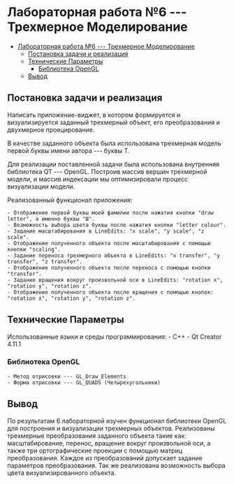 # Лабораторная работа №6 --- Трехмерное Моделирование

- [Лабораторная работа №6 --- Трехмерное Моделирование](#лабораторная-работа-6-----трехмерное-моделирование)
  - [Постановка задачи и реализация](#постановка-задачи-и-реализация)
  - [Технические Параметры](#технические-параметры)
    - [Библиотека OpenGL](#библиотека-opengl)
  - [Вывод](#вывод)

## Постановка задачи и реализация

Написать приложение-виджет, в котором формируется и визуализируется заданный трехмерный объект,
его преобразования и двухмерное проецирование.

В качестве заданного объекта была использована трехмерная модель
первой буквы имени автора --- буквы Т.

Для реализации поставленной задачи была использована внутренняя библиотека QT ---
OpenGL. Построив массив вершин трехмерной модели, и массив индексации мы оптимизировали
процесс визуализации модели.

Реализованный функционал приложения:

    - Отображение первой буквы моей фамилии после нажатия кнопки "draw letter", а именно буквы "Ш".
    - Возможность выбора цвета буквы после нажатия кнопки "letter colour".
    - Задание масштабирования в LineEdits: "x scale", "y scale", "z scale".
    - Отображение полученного объекта после масштабирования с помощью кнопки "scaling".
    - Задание переноса трехмерного объекта в LineEdits: "x transfer", "y transfer", "z transfer".
    - Отображение полученного объекта после переноса с помощью кнопки "transfer".
    - Задание вращения вокруг произвольной оси в LineEdits: "rotation x", "rotation y", "rotation z".
    - Отображение полученного объекта после вращения с помощью кнопок: "rotation x", "rotation y", "rotation z".

## Технические Параметры

Использованные языки и среды программирования:
    - C++
    - Qt Creator 4.11.1

### Библиотека OpenGL

    - Метод отрисовки --- GL_Draw_Elements
    - Форма отрисовки --- GL_QUADS (Четырехугольники)

## Вывод

По результатам 6 лабораторной изучен функционал библиотеки OpenGL для построения
и визуализации трехмерных объектов. Реализованы трехмерные преобразования заданного объекта такие как: масштабирование, перенос, вращение вокруг произвольной оси, а также три ортографические проекции с помощью матриц преобразования. Каждое из преобразований допускает задание параметров преобразования.
Так же реализована возможность выбора цвета визуализированного объекта.
